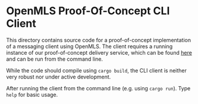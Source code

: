 # OpenMLS Proof-Of-Concept CLI Client

This directory contains source code for a proof-of-concept implementation of a
messaging client using OpenMLS. The client requires a running instance of our
proof-of-concept delivery service, which can be found
[here](https://github.com/openmls/openmls/tree/main/delivery-service) and can be
run from the command line.

While the code should compile using `cargo build`, the CLI client is neither
very robust nor under active development.

After running the client from the command line (e.g. using `cargo run`). Type
`help` for basic usage.
